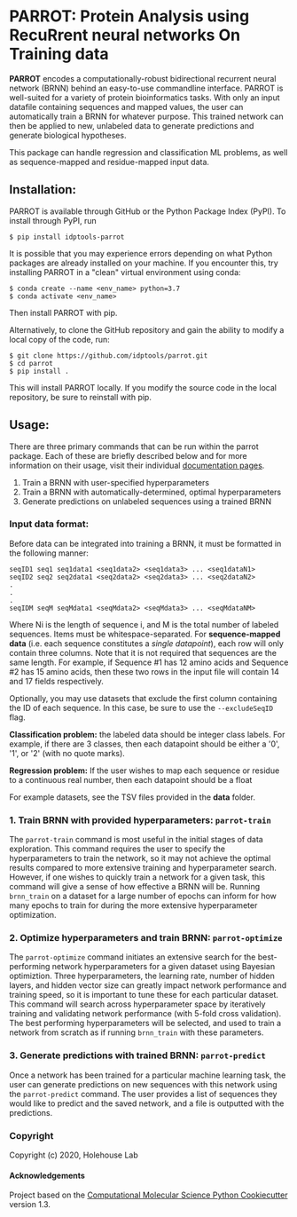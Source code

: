 # PARROT: Protein Analysis using RecuRrent neural networks On Training data

**PARROT** encodes a computationally-robust bidirectional recurrent neural network (BRNN) behind an easy-to-use commandline interface. PARROT is well-suited for a variety of protein bioinformatics tasks. With only an input datafile containing sequences and mapped values, the user can automatically train a BRNN for whatever purpose. This trained network can then be applied to new, unlabeled data to generate predictions and generate biological hypotheses.

This package can handle regression and classification ML problems, as well as sequence-mapped and residue-mapped input data.

## Installation:

PARROT is available through GitHub or the Python Package Index (PyPI). To install through PyPI, run

	$ pip install idptools-parrot

It is possible that you may experience errors depending on what Python packages are already installed on your machine. If you encounter this, try installing PARROT in a "clean" virtual environment using conda:

	$ conda create --name <env_name> python=3.7
	$ conda activate <env_name>

Then install PARROT with pip.

Alternatively, to clone the GitHub repository and gain the ability to modify a local copy of the code, run:

	$ git clone https://github.com/idptools/parrot.git
	$ cd parrot
	$ pip install .

This will install PARROT locally. If you modify the source code in the local repository, be sure to reinstall with pip.

## Usage:

There are three primary commands that can be run within the parrot package. Each of these are briefly described below and
for more information on their usage, visit their individual [documentation pages](https://idptools-parrot.readthedocs.io/en/latest/).

1. Train a BRNN with user-specified hyperparameters
2. Train a BRNN with automatically-determined, optimal hyperparameters
3. Generate predictions on unlabeled sequences using a trained BRNN

### Input data format:

Before data can be integrated into training a BRNN, it must be formatted in the following manner:

	seqID1 seq1 seq1data1 <seq1data2> <seq1data3> ... <seq1dataN1>  
	seqID2 seq2 seq2data1 <seq2data2> <seq2data3> ... <seq2dataN2>  
	.
	.
	.  
	seqIDM seqM seqMdata1 <seqMdata2> <seqMdata3> ... <seqMdataNM>
  
Where Ni is the length of sequence i, and M is the total number of labeled sequences. Items must be whitespace-separated.
For **sequence-mapped data** (i.e. each sequence constitutes a *single datapoint*), each row will only contain three columns.
Note that it is not required that sequences are the same length. For example, if Sequence #1 has 12 amino acids and Sequence #2
has 15 amino acids, then these two rows in the input file will contain 14 and 17 fields respectively.

Optionally, you may use datasets that exclude the first column containing the ID of each sequence. In this case, be sure to 
use the `--excludeSeqID` flag.

**Classification problem:** the labeled data should be integer class labels. For example, if there are 3 classes, then each
datapoint should be either a '0', '1', or '2' (with no quote marks).
  
**Regression problem:** If the user wishes to map each sequence or residue to a continuous real number, then each datapoint 
should be a float

For example datasets, see the TSV files provided in the **data** folder.

### 1. Train BRNN with provided hyperparameters: ``parrot-train``

The ``parrot-train`` command is most useful in the initial stages of data exploration. This command requires the user to 
specify the hyperparameters to train the network, so it may not achieve the optimal results compared to more extensive training
and hyperparameter search. However, if one wishes to quickly train a network for a given task, this command will give a sense
of how effective a BRNN will be. Running ``brnn_train`` on a dataset for a large number of epochs can inform for how many epochs
to train for during the more extensive hyperparameter optimization.

### 2. Optimize hyperparameters and train BRNN: ``parrot-optimize``

The ``parrot-optimize`` command initiates an extensive search for the best-performing network hyperparameters for a given
dataset using Bayesian optimiztion. Three hyperparameters, the learning rate, number of hidden layers, and hidden vector size
can greatly impact network performance and training speed, so it is important to tune these for each particular dataset. This
command will search across hyperparameter space by iteratively training and validating network performance (with 5-fold cross
validation). The best performing hyperparameters will be selected, and used to train a network from scratch as if running
``brnn_train`` with these parameters.

### 3. Generate predictions with trained BRNN: ``parrot-predict``

Once a network has been trained for a particular machine learning task, the user can generate predictions on new sequences
with this network using the ``parrot-predict`` command. The user provides a list of sequences they would like to predict and
the saved network, and a file is outputted with the predictions.

### Copyright

Copyright (c) 2020, Holehouse Lab

#### Acknowledgements
 
Project based on the 
[Computational Molecular Science Python Cookiecutter](https://github.com/molssi/cookiecutter-cms) version 1.3.
